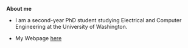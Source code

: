 **About me**

- I am a second-year PhD student studying Electrical and Computer Engineering at the University of Washington.

- My Webpage [here](https://hsiangwei0903.github.io/)
